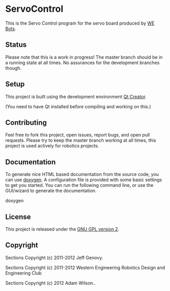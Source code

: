 ServoControl
============

This is the Servo Control program for the servo board produced by [WE Bots](http://www.eng.uwo.ca/webots/).

Status
------

Please note that this is a work in progress! The master branch should be in a running state at all times. No assurances
for the development branches though.

Setup
-----

This project is built using the development environment [Qt Creator](http://qt.nokia.com/products/developer-tools/).

(You need to have Qt installed before compiling and working on this.)

Contributing
------------

Feel free to fork this project, open issues, report bugs, and open pull requests. Please try to keep the master branch working at all
times, this project is used actively for robotics projects.

Documentation
-------------

To generate nice HTML based documentation from the source code, you can use [doxygen](http://www.doxygen.org/).
A configuration file is provided with some basic settings to get you started.
You can run the following command line, or use the GUI/wizard to generate the documentation.

doxygen <config-file>



License
-------

This project is released under the [GNU GPL version 2](http://www.opensource.org/licenses/gpl-2.0.php).


Copyright
---------

Sections Copyright (c) 2011-2012 Jeff Genovy.

Sections Copyright (c) 2011-2012 Western Engineering Robotics Design and Engineering Club

Sections Copyright (c) 2012 Adam Wilson..
